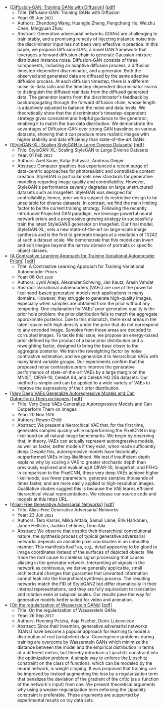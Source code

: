 * [[Diffusion-GAN: Training GANs with Diffusion](https://arxiv.org/abs/2206.02262)]
    [[pdf](https://arxiv.org/pdf/2206.02262.pdf)]
    * Title: Diffusion-GAN: Training GANs with Diffusion
    * Year: 05 Jun `2022`
    * Authors: Zhendong Wang, Huangjie Zheng, Pengcheng He, Weizhu Chen, Mingyuan Zhou
    * Abstract: Generative adversarial networks (GANs) are challenging to train stably, and a promising remedy of injecting instance noise into the discriminator input has not been very effective in practice. In this paper, we propose Diffusion-GAN, a novel GAN framework that leverages a forward diffusion chain to generate Gaussian-mixture distributed instance noise. Diffusion-GAN consists of three components, including an adaptive diffusion process, a diffusion timestep-dependent discriminator, and a generator. Both the observed and generated data are diffused by the same adaptive diffusion process. At each diffusion timestep, there is a different noise-to-data ratio and the timestep-dependent discriminator learns to distinguish the diffused real data from the diffused generated data. The generator learns from the discriminator's feedback by backpropagating through the forward diffusion chain, whose length is adaptively adjusted to balance the noise and data levels. We theoretically show that the discriminator's timestep-dependent strategy gives consistent and helpful guidance to the generator, enabling it to match the true data distribution. We demonstrate the advantages of Diffusion-GAN over strong GAN baselines on various datasets, showing that it can produce more realistic images with higher stability and data efficiency than state-of-the-art GANs.
* [[StyleGAN-XL: Scaling StyleGAN to Large Diverse Datasets](https://arxiv.org/abs/2202.00273)]
    [[pdf](https://arxiv.org/pdf/2202.00273.pdf)]
    * Title: StyleGAN-XL: Scaling StyleGAN to Large Diverse Datasets
    * Year: 01 Feb `2022`
    * Authors: Axel Sauer, Katja Schwarz, Andreas Geiger
    * Abstract: Computer graphics has experienced a recent surge of data-centric approaches for photorealistic and controllable content creation. StyleGAN in particular sets new standards for generative modeling regarding image quality and controllability. However, StyleGAN's performance severely degrades on large unstructured datasets such as ImageNet. StyleGAN was designed for controllability; hence, prior works suspect its restrictive design to be unsuitable for diverse datasets. In contrast, we find the main limiting factor to be the current training strategy. Following the recently introduced Projected GAN paradigm, we leverage powerful neural network priors and a progressive growing strategy to successfully train the latest StyleGAN3 generator on ImageNet. Our final model, StyleGAN-XL, sets a new state-of-the-art on large-scale image synthesis and is the first to generate images at a resolution of 10242 at such a dataset scale. We demonstrate that this model can invert and edit images beyond the narrow domain of portraits or specific object classes.
* [[A Contrastive Learning Approach for Training Variational Autoencoder Priors](https://arxiv.org/abs/2010.02917)]
    [[pdf](https://arxiv.org/pdf/2010.02917.pdf)]
    * Title: A Contrastive Learning Approach for Training Variational Autoencoder Priors
    * Year: 06 Oct `2020`
    * Authors: Jyoti Aneja, Alexander Schwing, Jan Kautz, Arash Vahdat
    * Abstract: Variational autoencoders (VAEs) are one of the powerful likelihood-based generative models with applications in many domains. However, they struggle to generate high-quality images, especially when samples are obtained from the prior without any tempering. One explanation for VAEs' poor generative quality is the prior hole problem: the prior distribution fails to match the aggregate approximate posterior. Due to this mismatch, there exist areas in the latent space with high density under the prior that do not correspond to any encoded image. Samples from those areas are decoded to corrupted images. To tackle this issue, we propose an energy-based prior defined by the product of a base prior distribution and a reweighting factor, designed to bring the base closer to the aggregate posterior. We train the reweighting factor by noise contrastive estimation, and we generalize it to hierarchical VAEs with many latent variable groups. Our experiments confirm that the proposed noise contrastive priors improve the generative performance of state-of-the-art VAEs by a large margin on the MNIST, CIFAR-10, CelebA 64, and CelebA HQ 256 datasets. Our method is simple and can be applied to a wide variety of VAEs to improve the expressivity of their prior distribution.
* [[Very Deep VAEs Generalize Autoregressive Models and Can Outperform Them on Images](https://arxiv.org/abs/2011.10650)]
    [[pdf](https://arxiv.org/pdf/2011.10650.pdf)]
    * Title: Very Deep VAEs Generalize Autoregressive Models and Can Outperform Them on Images
    * Year: 20 Nov `2020`
    * Authors: Rewon Child
    * Abstract: We present a hierarchical VAE that, for the first time, generates samples quickly while outperforming the PixelCNN in log-likelihood on all natural image benchmarks. We begin by observing that, in theory, VAEs can actually represent autoregressive models, as well as faster, better models if they exist, when made sufficiently deep. Despite this, autoregressive models have historically outperformed VAEs in log-likelihood. We test if insufficient depth explains why by scaling a VAE to greater stochastic depth than previously explored and evaluating it CIFAR-10, ImageNet, and FFHQ. In comparison to the PixelCNN, these very deep VAEs achieve higher likelihoods, use fewer parameters, generate samples thousands of times faster, and are more easily applied to high-resolution images. Qualitative studies suggest this is because the VAE learns efficient hierarchical visual representations. We release our source code and models at this https URL.
* [[Alias-Free Generative Adversarial Networks](https://arxiv.org/abs/2106.12423)]
    [[pdf](https://arxiv.org/pdf/2106.12423.pdf)]
    * Title: Alias-Free Generative Adversarial Networks
    * Year: 23 Jun `2021`
    * Authors: Tero Karras, Miika Aittala, Samuli Laine, Erik Härkönen, Janne Hellsten, Jaakko Lehtinen, Timo Aila
    * Abstract: We observe that despite their hierarchical convolutional nature, the synthesis process of typical generative adversarial networks depends on absolute pixel coordinates in an unhealthy manner. This manifests itself as, e.g., detail appearing to be glued to image coordinates instead of the surfaces of depicted objects. We trace the root cause to careless signal processing that causes aliasing in the generator network. Interpreting all signals in the network as continuous, we derive generally applicable, small architectural changes that guarantee that unwanted information cannot leak into the hierarchical synthesis process. The resulting networks match the FID of StyleGAN2 but differ dramatically in their internal representations, and they are fully equivariant to translation and rotation even at subpixel scales. Our results pave the way for generative models better suited for video and animation.
* [[On the regularization of Wasserstein GANs](https://arxiv.org/abs/1709.08894)]
    [[pdf](https://arxiv.org/pdf/1709.08894.pdf)]
    * Title: On the regularization of Wasserstein GANs
    * Year: 26 Sep `2017`
    * Authors: Henning Petzka, Asja Fischer, Denis Lukovnicov
    * Abstract: Since their invention, generative adversarial networks (GANs) have become a popular approach for learning to model a distribution of real (unlabeled) data. Convergence problems during training are overcome by Wasserstein GANs which minimize the distance between the model and the empirical distribution in terms of a different metric, but thereby introduce a Lipschitz constraint into the optimization problem. A simple way to enforce the Lipschitz constraint on the class of functions, which can be modeled by the neural network, is weight clipping. It was proposed that training can be improved by instead augmenting the loss by a regularization term that penalizes the deviation of the gradient of the critic (as a function of the network's input) from one. We present theoretical arguments why using a weaker regularization term enforcing the Lipschitz constraint is preferable. These arguments are supported by experimental results on toy data sets.
